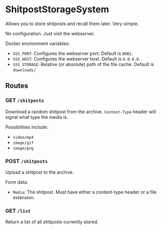 # ShitpostStorageSystem

Allows you to store shitposts and recall them later. Very simple.

No configuration. Just visit the webserver.

Docker environment variables:

* `SSS_PORT`: Configures the webserver port. Default is `8082`.
* `SSS_HOST`: Configures the webserver host. Default is `0.0.0.0`.
* `SSS_STORAGE`: Relative (or absolute) path of the file cache. Default is `downloads/`

## Routes

### GET `/shitposts`
Download a random shitpost from the archive. `Content-Type` header will signal what type the media is.

Possibilities include:

* `video/mp4`
* `image/gif`
* `image/png`

### POST `/shitposts`
Upload a shitpost to the archive.

Form data:
* `Media`: The shitpost. Must have either a content-type header or a file extension.

### GET `/list`
Return a list of all shitposts currently stored.
